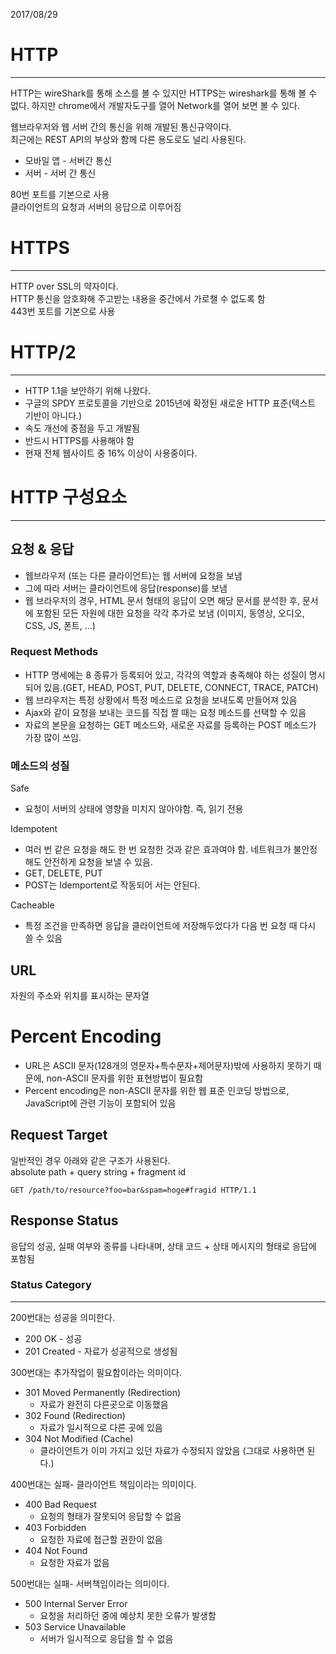 2017/08/29

# HTTP
---
HTTP는 wireShark를 통해 소스를 볼 수 있지만 HTTPS는 wireshark를 통해 볼 수 없다. 하지만 chrome에서 개발자도구를 열어 Network를 열어 보면 볼 수 있다.  

웹브라우저와 웹 서버 간의 통신을 위해 개발된 통신규약이다.  
최근에는 REST API의 부상와 함께 다른 용도로도 널리 사용된다.  
- 모바일 앱 - 서버간 통신
- 서버 - 서버 간 통신

80번 포트를 기본으로 사용  
클라이언트의 요청과 서버의 응답으로 이루어짐  

# HTTPS
---
HTTP over SSL의 약자이다.  
HTTP 통신을 암호화해 주고받는 내용을 중간에서 가로챌 수 없도록 함  
443번 포트를 기본으로 사용  

# HTTP/2
---
- HTTP 1.1을 보안하기 위해 나왔다.  
- 구글의 SPDY 프로토콜을 기반으로 2015년에 확정된 새로운 HTTP 표준(텍스트 기반이 아니다.)  
- 속도 개선에 중점을 두고 개발됨  
- 반드시 HTTPS를 사용해야 함  
- 현재 전체 웹사이트 중 16% 이상이 사용중이다.  

# HTTP 구성요소
---
## 요청 & 응답
- 웹브라우저 (또는 다른 클라이언트)는 웹 서버에 요청을 보냄  
- 그에 따라 서버는 클라이언트에 응답(response)를 보냄
- 웹 브라우저의 경우, HTML 문서 형태의 응답이 오면 해당 문서를 분석한 후, 문서에 포함된 모든 자원에 대한 요청을 각각 추가로 보냄 (이미지, 동영상, 오디오, CSS, JS, 폰트, ...)

### Request Methods
- HTTP 명세에는 8 종류가 등록되어 있고, 각각의 역할과 충족해야 하는 성질이 명시되어 있음.(GET, HEAD, POST, PUT, DELETE, CONNECT, TRACE, PATCH)  
- 웹 브라우저는 특정 상황에서 특정 메소드로 요청을 보내도록 만들어져 있음  
- Ajax와 같이 요청을 보내는 코드를 직접 짤 때는 요청 메소드를 선택할 수 있음  
- 자료의 본문을 요청하는 GET 메소드와, 새로운 자료를 등록하는 POST 메소드가 가장 많이 쓰임.  

### 메소드의 성질
Safe  
- 요청이 서버의 상태에 영향을 미치지 않아야함. 즉, 읽기 전용  

Idempotent  
- 여러 번 같은 요청을 해도 한 번 요청한 것과 같은 효과여야 함. 네트워크가 불안정해도 안전하게 요청을 보낼 수 있음.
- GET, DELETE, PUT  
- POST는 Idemportent로 작동되어 서는 안된다.  

Cacheable  
- 특정 조건을 만족하면 응답을 클라이언트에 저장해두었다가 다음 번 요청 때 다시 쓸 수 있음  

## URL
자원의 주소와 위치를 표시하는 문자열  

# Percent Encoding
- URL은 ASCII 문자(128개의 영문자+특수문자+제어문자)밖에 사용하지 못하기 때문에, non-ASCII 문자를 위한 표현방법이 필요함
- Percent encoding은 non-ASCII 문자를 위한 웹 표준 인코딩 방법으로, JavaScript에 관련 기능이 포함되어 있음

## Request Target
일반적인 경우 아래와 같은 구조가 사용된다.  
absolute path + query string + fragment id
```
GET /path/to/resource?foo=bar&spam=hoge#fragid HTTP/1.1
```

## Response Status
응답의 성공, 실패 여부와 종류를 나타내며, 상태 코드 + 상태 메시지의 형태로 응답에 포함됨  

### Status Category
---
200번대는 성공을 의미한다.
- 200 OK - 성공
- 201 Created - 자료가 성공적으로 생성됨    

300번대는 추가작업이 필요함이라는 의미이다.  
- 301 Moved Permanently (Redirection)  
  - 자료가 완전히 다른곳으로 이동했음
- 302 Found (Redirection)
  - 자료가 일시적으로 다른 곳에 있음
- 304 Not Modified (Cache)
  - 클라이언트가 이미 가지고 있던 자료가 수정되지 않았음 (그대로 사용하면 된다.)

400번대는 실패- 클라이언트 책임이라는 의미이다.  
- 400 Bad Request
  - 요청의 형태가 잘못되어 응답할 수 없음
- 403 Forbidden
  - 요청한 자료에 접근할 권한이 없음
- 404 Not Found
  - 요청한 자료가 없음

500번대는 실패- 서버책임이라는 의미이다.  
- 500 Internal Server Error
  - 요청을 처리하던 중에 예상치 못한 오류가 발생함
- 503 Service Unavailable
  - 서버가 일시적으로 응답을 할 수 없음

